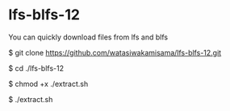 # lfs-blfs-12
You can quickly download files from lfs and blfs

$ git clone https://github.com/watasiwakamisama/lfs-blfs-12.git

$ cd ./lfs-blfs-12

$ chmod +x ./extract.sh

$ ./extract.sh
